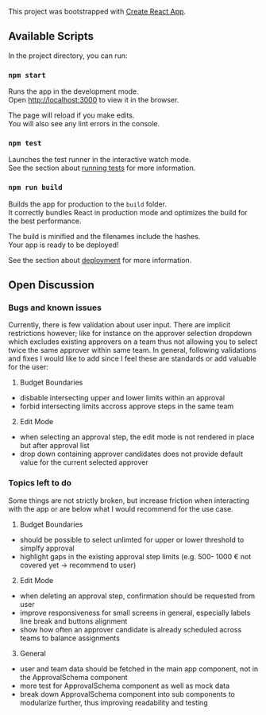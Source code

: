 This project was bootstrapped with [Create React App](https://github.com/facebook/create-react-app).

## Available Scripts

In the project directory, you can run:

### `npm start`

Runs the app in the development mode.<br />
Open [http://localhost:3000](http://localhost:3000) to view it in the browser.

The page will reload if you make edits.<br />
You will also see any lint errors in the console.

### `npm test`

Launches the test runner in the interactive watch mode.<br />
See the section about [running tests](https://facebook.github.io/create-react-app/docs/running-tests) for more information.

### `npm run build`

Builds the app for production to the `build` folder.<br />
It correctly bundles React in production mode and optimizes the build for the best performance.

The build is minified and the filenames include the hashes.<br />
Your app is ready to be deployed!

See the section about [deployment](https://facebook.github.io/create-react-app/docs/deployment) for more information.

## Open Discussion

### Bugs and known issues
Currently, there is few validation about user input. There are implicit restrictions however; like for instance on the approver selection dropdown which excludes existing approvers on a team thus not allowing you to select twice the same approver within same team. In general, following validations and fixes I would like to add since I feel these are standards or add valuable for the user:

1. Budget Boundaries
* disbable intersecting upper and lower limits within an approval
* forbid intersecting limits accross approve steps in the same team 

2. Edit Mode
* when selecting an approval step, the edit mode is not rendered in place but after approval list 
* drop down containing approver candidates does not provide default value for the current selected approver


### Topics left to do
Some things are not strictly broken, but increase friction when interacting with the app or are below what I would recommend for the use case.

1. Budget Boundaries
* should be possible to select unlimted for upper or lower threshold to simplfy approval
* highlight gaps in the existing approval step limits (e.g. 500- 1000 € not covered yet -> recommend to user)

2. Edit Mode
* when deleting an approval step, confirmation should be requested from user
* improve responsiveness for small screens in general, especially labels line break and buttons alignment
* show how often an approver candidate is already scheduled across teams to balance assignments

3. General
* user and team data should be fetched in the main app component, not in the ApprovalSchema component
* more test for ApprovalSchema component as well as mock data
* break down ApprovalSchema component into sub components to modularize further, thus improving readability and testing